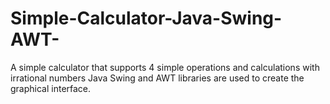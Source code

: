 # Simple-Calculator-Java-Swing-AWT-
A simple calculator that supports 4 simple operations and calculations with irrational numbers
Java Swing and AWT libraries are used to create the graphical interface.
